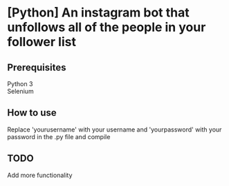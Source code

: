 # [Python] An instagram bot that unfollows all of the people in your follower list

## Prerequisites

Python 3  
Selenium

## How to use

Replace 'yourusername' with your username and 'yourpassword' with your password in the .py file and compile 

## TODO

Add more functionality